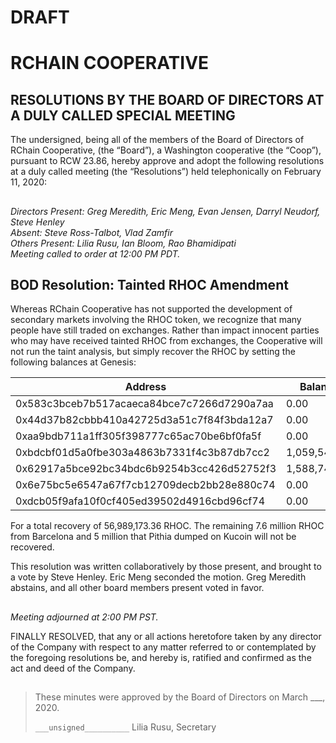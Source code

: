 # DRAFT

# RCHAIN COOPERATIVE

## RESOLUTIONS BY THE BOARD OF DIRECTORS AT A DULY CALLED SPECIAL MEETING

The undersigned, being all of the members of the Board of Directors of RChain Cooperative, (the “Board”), a Washington cooperative (the “Coop”), pursuant to RCW 23.86, hereby approve and adopt the following resolutions at a duly called meeting (the “Resolutions”) held telephonically on February 11, 2020:

##

*Directors Present: Greg Meredith, Eric Meng, Evan Jensen, Darryl Neudorf, Steve Henley* \
*Absent:  Steve Ross-Talbot, Vlad Zamfir* \
*Others Present:  Lilia Rusu, Ian Bloom, Rao Bhamidipati* \
*Meeting called to order at 12:00 PM PDT.*

##

## BOD Resolution: Tainted RHOC Amendment

Whereas RChain Cooperative has not supported the development of secondary markets involving the RHOC token, we recognize that many people have still traded on exchanges. Rather than impact innocent parties who may have received tainted RHOC from exchanges, the Cooperative will not run the taint analysis, but simply recover the RHOC by setting the following balances at Genesis:

| Address                                    | Balance         |
|--------------------------------------------|-----------------|
| 0x583c3bceb7b517acaeca84bce7c7266d7290a7aa |   0.00          |
| 0x44d37b82cbbb410a42725d3a51c7f84f3bda12a7 |   0.00          |
| 0xaa9bdb711a1ff305f398777c65ac70be6bf0fa5f |   0.00          |
| 0xbdcbf01d5a0fbe303a4863b7331f4c3b87db7cc2 |   1,059,541.08  |
| 0x62917a5bce92bc34bdc6b9254b3cc426d52752f3 |   1,588,740.00  |
| 0x6e75bc5e6547a67f7cb12709decb2bb28e880c74 |   0.00          |
| 0xdcb05f9afa10f0cf405ed39502d4916cbd96cf74 |   0.00          |

For a total recovery of 56,989,173.36 RHOC. The remaining 7.6 million RHOC from Barcelona and 5 million that Pithia dumped on Kucoin will not be recovered.

This resolution was written collaboratively by those present, and brought to a vote by Steve Henley. Eric Meng seconded the motion. Greg Meredith abstains, and all other board members present voted in favor.

##

*Meeting adjourned at 2:00 PM PST.*

FINALLY RESOLVED, that any or all actions heretofore taken by any director of the Company with respect to any matter referred to or contemplated by the foregoing resolutions be, and hereby is, ratified and confirmed as the act and deed of the Company.

##

>These minutes were approved by the Board of Directors on March ___, 2020.
>
> `___unsigned__________`
> Lilia Rusu, Secretary
